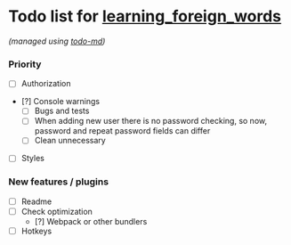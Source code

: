 # Todo list for [learning_foreign_words](https://github.com/soshace/EOP-2.git)

_(managed using [todo-md](https://github.com/Hypercubed/todo-md))_

### Priority
- [ ] Authorization
- [?] Console warnings
	- [ ] Bugs and tests
    - [ ] When adding new user there is no password checking, so now, password and repeat password fields can differ
	- [ ] Clean unnecessary
- [ ] Styles

### New features / plugins
- [ ] Readme
- [ ] Check optimization
	- [?] Webpack or other bundlers
- [ ] Hotkeys
